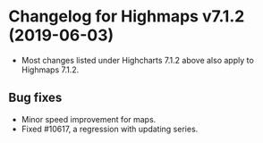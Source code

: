 # Changelog for Highmaps v7.1.2 (2019-06-03)

- Most changes listed under Highcharts 7.1.2 above also apply to Highmaps 7.1.2.

## Bug fixes
- Minor speed improvement for maps.
- Fixed #10617, a regression with updating series.
